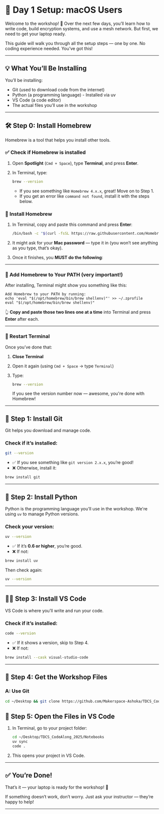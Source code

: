 
# 🍏 Day 1 Setup: macOS Users

Welcome to the workshop! 🎉 Over the next few days, you’ll learn how to write code, build encryption systems, and use a mesh network. But first, we need to get your laptop ready.

This guide will walk you through all the setup steps — one by one. No coding experience needed. You’ve got this!

---

## 💡 What You’ll Be Installing

You’ll be installing:

* Git (used to download code from the internet)
* Python (a programming language) - Installed  via uv
* VS Code (a code editor)
* The actual files you’ll use in the workshop

---

## 🛠 Step 0: Install Homebrew

Homebrew is a tool that helps you install other tools.

### ✅ Check if Homebrew is installed

1. Open **Spotlight** (`Cmd + Space`), type **Terminal**, and press **Enter**.
2. In Terminal, type:

   ```bash
   brew --version
   ```

   * If you see something like `Homebrew 4.x.x`, great! Move on to Step 1.
   * If you get an error like `command not found`, install it with the steps below.

### 🧪 Install Homebrew

1. In Terminal, copy and paste this command and press **Enter**:

   ```bash
   /bin/bash -c "$(curl -fsSL https://raw.githubusercontent.com/Homebrew/install/HEAD/install.sh)"
   ```
2. It might ask for your **Mac password** — type it in (you won’t see anything as you type, that’s okay).
3. Once it finishes, you **MUST do the following**:

---

### 🔧 Add Homebrew to Your PATH (very important!)

After installing, Terminal might show you something like this:

```
Add Homebrew to your PATH by running:
echo 'eval "$(/opt/homebrew/bin/brew shellenv)"' >> ~/.zprofile
eval "$(/opt/homebrew/bin/brew shellenv)"
```

👆 **Copy and paste those two lines one at a time** into Terminal and press **Enter** after each.

---

### 🔁 Restart Terminal

Once you’ve done that:

1. **Close Terminal**
2. Open it again (using `Cmd + Space` → type `Terminal`)
3. Type:

   ```bash
   brew --version
   ```

   If you see the version number now — awesome, you're done with Homebrew!

---

## 🧰 Step 1: Install Git

Git helps you download and manage code.

### Check if it’s installed:

```bash
git --version
```

* ✅ If you see something like `git version 2.x.x`, you’re good!
* ❌ Otherwise, install it:

```bash
brew install git
```

---

## 🐍 Step 2: Install Python 

Python is the programming language you’ll use in the workshop. We're using `uv` to manage Python versions.

### Check your version:

```bash
uv --version
```

* ✅ If it’s **0.6 or higher**, you’re good.
* ❌ If not:

```bash
brew install uv
```

Then check again:

```bash
uv --version
```

---

## 🧑‍🎨 Step 3: Install VS Code

VS Code is where you’ll write and run your code.

### Check if it’s installed:

```bash
code --version
```

* ✅ If it shows a version, skip to Step 4.
* ❌ If not:

```bash
brew install --cask visual-studio-code
```

---

## 📁 Step 4: Get the Workshop Files

###  A: Use Git

```bash
cd ~/Desktop && git clone https://github.com/Makerspace-Ashoka/TDCS_CodeAlong_2025.git
```




## 📂 Step 5: Open the Files in VS Code

1. In Terminal, go to your project folder:

   ```bash
   cd ~/Desktop/TDCS_CodeAlong_2025/Notebooks
   uv sync
   code .
   ```
2. This opens your project in VS Code.

---

## ✅ You’re Done!

That’s it — your laptop is ready for the workshop! 🎉

If something doesn’t work, don’t worry. Just ask your instructor — they’re happy to help!

---

